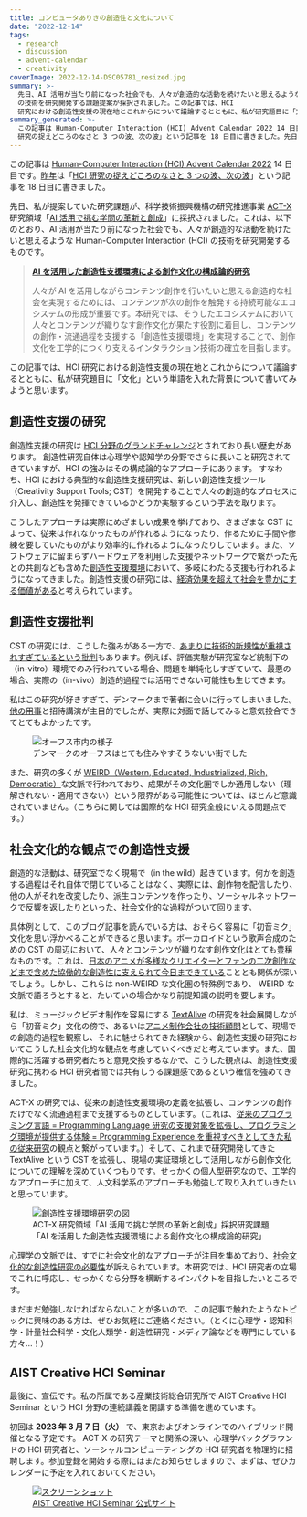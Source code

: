 ```yaml
---
title: コンピュータありきの創造性と文化について
date: "2022-12-14"
tags:
  - research
  - discussion
  - advent-calendar
  - creativity
coverImage: 2022-12-14-DSC05781_resized.jpg
summary: >-
  先日、AI 活用が当たり前になった社会でも、人々が創造的な活動を続けたいと思えるような Human-Computer Interaction (HCI)
  の技術を研究開発する課題提案が採択されました。この記事では、HCI
  研究における創造性支援の現在地とこれからについて議論するとともに、私が研究題目に「文化」という単語を入れた背景について書いてみようと思います。
summary_generated: >-
  この記事は Human-Computer Interaction (HCI) Advent Calendar 2022 14 日目です。昨年は「HCI
  研究の捉えどころのなさと 3 つの波、次の波」という記事を 18 日目に書きました。先日、私が提案していた研究課題が、科学...
---
```


この記事は [Human-Computer Interaction (HCI) Advent Calendar 2022](https://adventar.org/calendars/7901) 14 日目です。[昨年](https://adventar.org/calendars/6523)は「[HCI 研究の捉えどころのなさと 3 つの波、次の波](https://blog.junkato.jp/ja/posts/2021-12-18-making-waves-in-hci/)」という記事を 18 日目に書きました。

先日、私が提案していた研究課題が、科学技術振興機構の研究推進事業 [ACT-X](https://www.jst.go.jp/kisoken/act-x) 研究領域「[AI 活用で挑む学問の革新と創成](https://www.jst.go.jp/kisoken/act-x/research_area/ongoing/bunya2020-1.html)」に採択されました。これは、以下のとおり、AI 活用が当たり前になった社会でも、人々が創造的な活動を続けたいと思えるような Human-Computer Interaction (HCI) の技術を研究開発するものです。

> **[AI を活用した創造性支援環境による創作文化の構成論的研究](https://www.jst.go.jp/kisoken/act-x/project/111F003/111F003_2022.html#1ff3a40e7f0bb1f9bc0e89666e58ec5b)**
>
> 人々が AI を活用しながらコンテンツ創作を行いたいと思える創造的な社会を実現するためには、コンテンツが次の創作を触発する持続可能なエコシステムの形成が重要です。本研究では、そうしたエコシステムにおいて人々とコンテンツが織りなす創作文化が果たす役割に着目し、コンテンツの創作・流通過程を支援する「創造性支援環境」を実現することで、創作文化を工学的につくり支えるインタラクション技術の確立を目指します。

この記事では、HCI 研究における創造性支援の現在地とこれからについて議論するとともに、私が研究題目に「文化」という単語を入れた背景について書いてみようと思います。

## 創造性支援の研究

創造性支援の研究は [HCI 分野のグランドチャレンジ](https://doi.org/10.1007/978-1-84800-136-7_1)とされており長い歴史があります。
創造性研究自体は心理学や認知学の分野でさらに長いこと研究されてきていますが、HCI の強みはその構成論的なアプローチにあります。
すなわち、HCI における典型的な創造性支援研究は、新しい創造性支援ツール（Creativity Support Tools; CST）を開発することで人々の創造的なプロセスに介入し、創造性を発揮できているかどうか実験するという手法を取ります。

こうしたアプローチは実際にめざましい成果を挙げており、さまざまな CST によって、従来は作れなかったものが作れるようになったり、作るために手間や修練を要していたものがより効率的に作れるようになったりしています。また、ソフトウェアに留まらずハードウェアを利用した支援やネットワークで繋がった先との共創なども含めた[創造性支援環境](https://doi.org/10.1145/2468356.2479670)において、多岐にわたる支援も行われるようになってきました。創造性支援の研究には、[経済効果を超えて社会を豊かにする価値がある](https://doi.org/10.1145/2466627.2485921)と考えられています。

## 創造性支援批判

CST の研究には、こうした強みがある一方で、[あまりに技術的新規性が重視されすぎているという批判](https://doi.org/10.1145/3196709.3196732)もあります。例えば、評価実験が研究室など統制下の（in-vitro）環境でのみ行われている場合、問題を単純化しすぎていて、最悪の場合、実際の（in-vivo）創造的過程では活用できない可能性も生じてきます。

私はこの研究が好きすぎて、デンマークまで著者に会いに行ってしまいました。[他の用事](https://dagstuhl.de/22231)と招待講演が主目的でしたが、実際に対面で話してみると意気投合できてとてもよかったです。

<figure>
  <img src="/images/2022-12-14-DSC05781_resized.jpg" alt="オーフス市内の様子" />
  <figcaption>デンマークのオーフスはとても住みやすそうないい街でした</figcaption>
</figure>

また、研究の多くが [WEIRD（Western, Educated, Industrialized, Rich, Democratic）](https://doi.org/10.1145/3411764.3445488)な文脈で行われており、成果がその文化圏でしか通用しない（理解されない・適用できない）という限界がある可能性については、ほとんど意識されていません。（こちらに関しては国際的な HCI 研究全般にいえる問題点です。）

## 社会文化的な観点での創造性支援

創造的な活動は、研究室でなく現場で（in the wild）起きています。何かを創造する過程はそれ自体で閉じていることはなく、実際には、創作物を配信したり、他の人がそれを改変したり、派生コンテンツを作ったり、ソーシャルネットワークで反響を返したりといった、社会文化的な過程がついて回ります。

具体例として、このブログ記事を読んでいる方は、おそらく容易に「初音ミク」文化を思い浮かべることができると思います。ボーカロイドという歌声合成のための CST の周辺において、人々とコンテンツが織りなす創作文化はとても豊穣なものです。これは、[日本のアニメが多様なクリエイターとファンの二次創作などまで含めた協働的な創造性に支えられて今日まできている](https://www.dukeupress.edu/the-soul-of-anime)こととも関係が深いでしょう。しかし、これらは non-WEIRD な文化圏の特殊例であり、 WEIRD な文脈で語ろうとすると、たいていの場合かなり前提知識の説明を要します。

私は、ミュージックビデオ制作を容易にする [TextAlive](https://junkato.jp/ja/textalive) の研究を社会展開しながら「初音ミク」文化の傍で、あるいは[アニメ制作会社の技術顧問](https://research.archinc.jp)として、現場での創造的過程を観察し、それに魅せられてきた経験から、創造性支援の研究においてこうした社会文化的な観点を考慮していくべきだと考えています。また、国際的に活躍する研究者たちと意見交換するなかで、こうした観点は、創造性支援研究に携わる HCI 研究者間では共有しうる課題感であるという確信を強めてきました。

ACT-X の研究では、従来の創造性支援環境の定義を拡張し、コンテンツの創作だけでなく流通過程まで支援するものとしています。（これは、[従来のプログラミング言語 = Programming Language 研究の支援対象を拡張し、プログラミング環境が提供する体験 = Programming Experience を重視すべきとしてきた私の従来研究](https://blog.junkato.jp/ja/posts/2021-03-28-ipsj-acm-award-programming-experience/)の観点と繋がっています。）そして、これまで研究開発してきた TextAlive という CST を拡張し、現場の実証環境として活用しながら創作文化についての理解を深めていくつもりです。せっかくの個人型研究なので、工学的なアプローチに加えて、人文科学系のアプローチも勉強して取り入れていきたいと思っています。

<figure>
  <a href="https://junkato.jp/ja/creativity-support-environments"><img src="/images/2022-12-14-creativity-support-environment.png" alt="創造性支援環境研究の図" /></a>
  <figcaption>ACT-X 研究領域「AI 活用で挑む学問の革新と創成」採択研究課題「AI を活用した創造性支援環境による創作文化の構成論的研究」</figcaption>
</figure>

心理学の文脈では、すでに社会文化的なアプローチが注目を集めており、[社会文化的な創造性研究の必要性](https://doi.org/10.1002/jocb.395)が訴えられています。本研究では、HCI 研究者の立場でこれに呼応し、せっかくなら分野を横断するインパクトを目指したいところです。

まだまだ勉強しなければならないことが多いので、この記事で触れたようなトピックに興味のある方は、ぜひお気軽にご連絡ください。（とくに心理学・認知科学・計量社会科学・文化人類学・創造性研究・メディア論などを専門にしている方々…！）

## AIST Creative HCI Seminar

最後に、宣伝です。私の所属である産業技術総合研究所で AIST Creative HCI Seminar という HCI 分野の連続講義を開講する準備を進めています。

初回は **2023 年 3 月 7 日（火）** で、東京およびオンラインでのハイブリッド開催となる予定です。
ACT-X の研究テーマと関係の深い、心理学バックグラウンドの HCI 研究者と、ソーシャルコンピューティングの HCI 研究者を物理的に招聘します。参加登録を開始する際にはまたお知らせしますので、まずは、ぜひカレンダーに予定を入れておいてください。

<figure>
  <a href="https://chci.pages.dev/aist-seminar"><img src="/images/2022-12-14-chci-aist-creative-hci-seminar.png" alt="スクリーンショット" /></a>
  <figcaption><a href="https://chci.pages.dev/aist-seminar">AIST Creative HCI Seminar 公式サイト</a></figcaption>
</figure>
